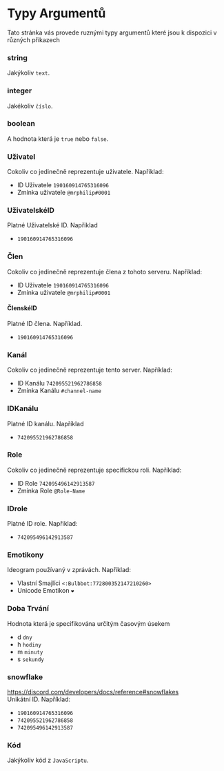 # Typy Argumentů

Tato stránka vás provede ruznými typy argumentů které jsou k dispozici v různých přikazech

### string

Jakýkoliv `text`.

### integer

Jakékoliv `číslo`.

### boolean

A hodnota která je `true` nebo `false`.

### Uživatel

Cokoliv co jedinečně reprezentuje uživatele. Například:

- ID Uživatele `190160914765316096`
- Zmínka uživatele `@mrphilip#0001`

### UživatelskéID

Platné Uživatelské ID. Napřiklad

- `190160914765316096`

### Člen

Cokoliv co jedinečně reprezentuje člena z tohoto serveru. Například:

- ID Uživatele `190160914765316096`
- Zmínka uživatele `@mrphilip#0001`

#### ČlenskéID

Platné ID člena. Například.

- `190160914765316096`

### Kanál

Cokoliv co jedinečně reprezentuje tento server. Například:

- ID Kanálu `742095521962786858`
- Zmínka Kanálu `#channel-name`

### IDKanálu

Platné ID kanálu. Například

- `742095521962786858`

### Role

Cokoliv co jedinečně reprezentuje specifickou roli. Například:

- ID Role `742095496142913587`
- Zmínka Role `@Role-Name`

### IDrole

Platné ID role. Napřiklad:

- `742095496142913587`

### Emotikony

Ideogram používaný v zprávách. Například:

- Vlastní Smajlíci `<:Bulbbot:772800352147210260>`
- Unicode Emotikon `❤️`

### Doba Trvání

Hodnota která je specifikována určitým časovým úsekem

- d `dny`
- h `hodiny`
- m `minuty`
- s `sekundy`

### snowflake

https://discord.com/developers/docs/reference#snowflakes  
Unikátní ID. Například:

- `190160914765316096`
- `742095521962786858`
- `742095496142913587`

### Kód

Jakýkoliv kód z `JavaScriptu`.
